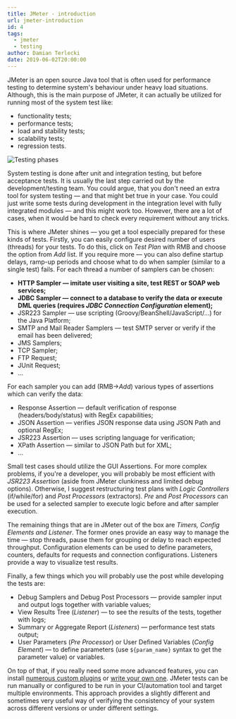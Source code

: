 ```yaml
---
title: JMeter - introduction
url: jmeter-introduction
id: 4
tags:
  - jmeter
  - testing
author: Damian Terlecki
date: 2019-06-02T20:00:00
---
```


JMeter is an open source Java tool that is often used for performance testing to determine system's behaviour under heavy load situations. Although, this is the main purpose of JMeter, it can actually be utilized for running most of the system test like:
- functionality tests;
- performance tests;
- load and stability tests;
- scalability tests;
- regression tests.

<img style="background: white" src="/img/hq/system-testing.png" alt="Testing phases" title="Testing levels">

System testing is done after unit and integration testing, but before acceptance tests. It is usually the last step carried out by the development/testing team. You could argue, that you don't need an extra tool for system testing — and that might bet true in your case. You could just write some tests during development in the integration level with fully integrated modules — and this might work too. However, there are a lot of cases, when it would be hard to check every requirement without any tricks.

This is where JMeter shines — you get a tool especially prepared for these kinds of tests. Firstly, you can easily configure desired number of users (threads) for your tests. To do this, click on *Test Plan* with RMB and choose the option from *Add* list. If you require more — you can also define startup delays, ramp-up periods and choose what to do when sampler (similar to a single test) fails. For each thread a number of samplers can be chosen:
- **HTTP Sampler — imitate user visiting a site, test REST or SOAP web services;**
- **JDBC Sampler — connect to a database to verify the data or execute DML queries (requires *JDBC Connection Configuration* element);**
- JSR223 Sampler — use scripting (Groovy/BeanShell/JavaScript/…) for the Java Platform;
- SMTP and Mail Reader Samplers — test SMTP server or verify if the email has been delivered;
- JMS Samplers;
- TCP Sampler;
- FTP Request;
- JUnit Request;
- …

For each sampler you can add (RMB->*Add*) various types of assertions which can verify the data:
- Response Assertion — default verification of response (headers/body/status) with RegEx capabilities;
- JSON Assertion — verifies JSON response data using JSON Path and optional RegEx;
- JSR223 Assertion — uses scripting language for verification;
- XPath Assertion — similar to JSON Path but for XML;
- …

Small test cases should utilize the GUI Assertions. For more complex problems, if you're a developer, you will probably be most efficient with *JSR223 Assertion* (aside from JMeter clunkiness and limited debug options). Otherwise, I suggest restructuring test plans with *Logic Controllers* (if/while/for) and *Post Processors* (extractors). *Pre* and *Post Processors* can be used for a selected sampler to execute logic before and after sampler execution.

The remaining things that are in JMeter out of the box are *Timers, Config Elements and Listener*. The former ones provide an easy way to manage the time — stop threads, pause them for grouping or delay to reach expected throughput. Configuration elements can be used to define parameters, counters, defaults for requests and connection configurations. Listeners provide a way to visualize test results.

Finally, a few things which you will probably use the post while developing the tests are:
- Debug Samplers and Debug Post Processors — provide sampler input and output logs together with variable values;
- View Results Tree (*Listener*) — to see the results of the tests, together with logs;
- Summary or Aggregate Report (*Listeners*) — performance test stats output;
- User Parameters (*Pre Processor*) or User Defined Variables (*Config Element*) — to define parameters (use `${param_name}` syntax to get the parameter value) or variables.

On top of that, if you really need some more advanced features, you can install [numerous custom plugins](https://jmeter-plugins.org/) or [write your own one](https://jmeter.apache.org/usermanual/jmeter_tutorial.html). JMeter tests can be run manually or configured to be run in your CI/automation tool and target multiple environments. This approach provides a slightly different and sometimes very useful way of verifying the consistency of your system across different versions or under different settings.
